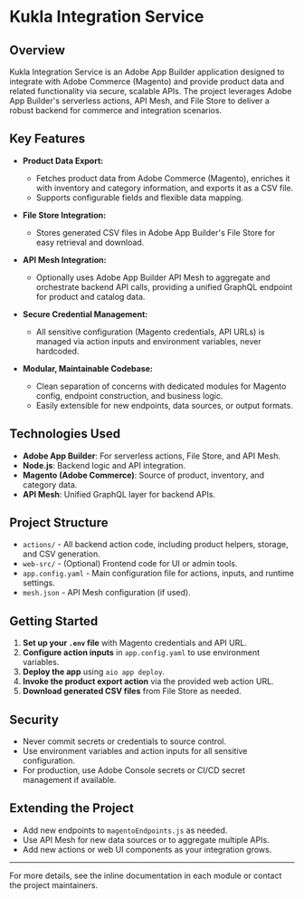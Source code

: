 # Kukla Integration Service

## Overview

Kukla Integration Service is an Adobe App Builder application designed to integrate with Adobe Commerce (Magento) and provide product data and related functionality via secure, scalable APIs. The project leverages Adobe App Builder's serverless actions, API Mesh, and File Store to deliver a robust backend for commerce and integration scenarios.

## Key Features

- **Product Data Export:**
  - Fetches product data from Adobe Commerce (Magento), enriches it with inventory and category information, and exports it as a CSV file.
  - Supports configurable fields and flexible data mapping.

- **File Store Integration:**
  - Stores generated CSV files in Adobe App Builder's File Store for easy retrieval and download.

- **API Mesh Integration:**
  - Optionally uses Adobe App Builder API Mesh to aggregate and orchestrate backend API calls, providing a unified GraphQL endpoint for product and catalog data.

- **Secure Credential Management:**
  - All sensitive configuration (Magento credentials, API URLs) is managed via action inputs and environment variables, never hardcoded.

- **Modular, Maintainable Codebase:**
  - Clean separation of concerns with dedicated modules for Magento config, endpoint construction, and business logic.
  - Easily extensible for new endpoints, data sources, or output formats.

## Technologies Used

- **Adobe App Builder**: For serverless actions, File Store, and API Mesh.
- **Node.js**: Backend logic and API integration.
- **Magento (Adobe Commerce)**: Source of product, inventory, and category data.
- **API Mesh**: Unified GraphQL layer for backend APIs.

## Project Structure

- `actions/` - All backend action code, including product helpers, storage, and CSV generation.
- `web-src/` - (Optional) Frontend code for UI or admin tools.
- `app.config.yaml` - Main configuration file for actions, inputs, and runtime settings.
- `mesh.json` - API Mesh configuration (if used).

## Getting Started

1. **Set up your `.env` file** with Magento credentials and API URL.
2. **Configure action inputs** in `app.config.yaml` to use environment variables.
3. **Deploy the app** using `aio app deploy`.
4. **Invoke the product export action** via the provided web action URL.
5. **Download generated CSV files** from File Store as needed.

## Security

- Never commit secrets or credentials to source control.
- Use environment variables and action inputs for all sensitive configuration.
- For production, use Adobe Console secrets or CI/CD secret management if available.

## Extending the Project

- Add new endpoints to `magentoEndpoints.js` as needed.
- Use API Mesh for new data sources or to aggregate multiple APIs.
- Add new actions or web UI components as your integration grows.

---

For more details, see the inline documentation in each module or contact the project maintainers.
